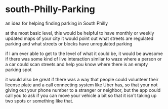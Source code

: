 # south-Philly-Parking
an idea for helping finding parking in South Philly


at the most basic level, this would be helpful to have monthly or weekly updated maps of your city
it would point out what streets are regulated parking and what streets or blocks have unregulated parking

if I am ever able to get to the level of what it could be, it would be awesome if there was some kind of live interaction similar to waze
where a person or a car could scan streets and help you know where there is an empty parking spot

it would also be great if there was a way that people could volunteer their license plate and a call connecting system like Uber has,
so that your not giving out your phone number to a stranger or neighbor, but the app could call you to ask if you can move your vehicle a bit so that it isn't taking up two spots or something like that.
